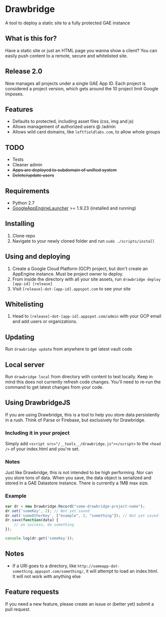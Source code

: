 # Drawbridge
A tool to deploy a static site to a fully protected GAE instance

## What is this for?
Have a static site or just an HTML page you wanna show a client? You can easily push content to a remote, secure and whitelisted site.

## Release 2.0
Now manages all projects under a single GAE App ID. Each project is considered a project version, which gets around the 10 project limit Google imposes.

## Features
* Defaults to protected, including asset files (css, img and js)
* Allows management of authorized users @ /admin
* Allows wild card domains, like `leftfieldlabs.com`, to allow whole groups

## TODO
* Tests
* Cleaner admin
* ~~Apps are deployed to subdomain of unified system~~
* ~~Delete/update users~~

## Requirements
* Python 2.7
* [GoogleAppEngineLauncher](http://code.google.com/appengine/) >= 1.9.23 (installed and running)

## Installing
1. Clone repo
1. Navigate to your newly cloned folder and run `sudo ./scripts/install`

## Using and deploying
1. Create a Google Cloud Platform (GCP) project, but don't create an AppEngine instance. Must be project owner to deploy.
1. From inside the directory with all your site assets, run `drawbridge deploy [app-id] [release]`
1. Visit `[release]-dot-[app-id].appspot.com` to see your site

## Whitelisting
1. Head to `[release]-dot-[app-id].appspot.com/admin` with your GCP email and add users or organizations.

## Updating
Run `drawbridge update` from anywhere to get latest vault code

## Local server
Run `drawbridge local` from directory with content to test locally. Keep in mind this does not currently refresh code changes. You'll need to re-run the command to get latest changes from your code.

## Using DrawbridgeJS
If you are using Drawbridge, this is a tool to help you store data persistently in a rush. Think of Parse or Firebase, but exclusively for Drawbridge.

### Including it in your project
Simply add `<script src="/__tools__/drawbridge.js"></script>` to the `<head />` of your index.html and you're set.

### Notes
Just like Drawbridge, this is not intended to be high performing. Nor can you store tons of data. When you save, the data object is serialized and stored in a GAE Datastore instance. There is currently a 1MB max size.

### Example

```javascript
var dr = new Drawbridge.Record("some-drawbridge-project-name");
dr.set('someKey', 2); // Not yet saved
dr.set('someOtherKey', ["example", 2, "something"]); // Not yet saved
dr.save(function(data) {
    // on success, do something
});

console.log(dr.get('someKey'));

```


## Notes
* If a URI goes to a directory, like `http://someapp-dot-something.appspot.com/something/`, it will attempt to load an index.html. It will not work with anything else

## Feature requests
If you need a new feature, please create an issue or (better yet) submit a pull request.
